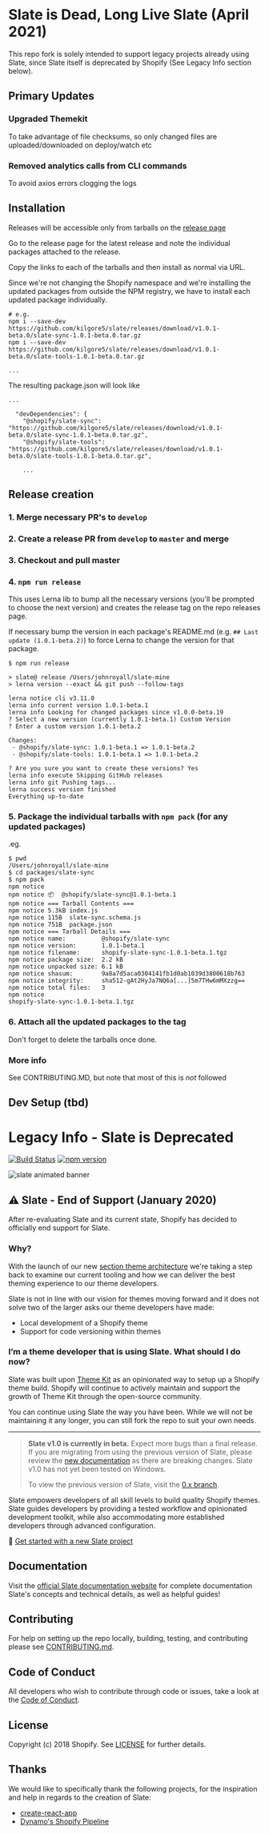 # Slate is Dead, Long Live Slate (April 2021)

This repo fork is solely intended to support legacy projects already using Slate, since Slate itself is deprecated by Shopify (See Legacy Info section below).

## Primary Updates

### Upgraded Themekit

To take advantage of file checksums, so only changed files are uploaded/downloaded on deploy/watch etc

### Removed analytics calls from CLI commands

To avoid axios errors clogging the logs

## Installation

Releases will be accessible only from tarballs on the [release page](https://github.com/kilgore5/slate/releases/)

Go to the release page for the latest release and note the individual packages attached to the release.

Copy the links to each of the tarballs and then install as normal via URL.

Since we're not changing the Shopify namespace and we're installing the updated packages from outside the NPM registry, we have to install each updated package individually.
```
# e.g.
npm i --save-dev https://github.com/kilgore5/slate/releases/download/v1.0.1-beta.0/slate-sync-1.0.1-beta.0.tar.gz
npm i --save-dev https://github.com/kilgore5/slate/releases/download/v1.0.1-beta.0/slate-tools-1.0.1-beta.0.tar.gz

...
```

The resulting package.json will look like
```
...

  "devDependencies": {
    "@shopify/slate-sync": "https://github.com/kilgore5/slate/releases/download/v1.0.1-beta.0/slate-sync-1.0.1-beta.0.tar.gz",
    "@shopify/slate-tools": "https://github.com/kilgore5/slate/releases/download/v1.0.1-beta.0/slate-tools-1.0.1-beta.0.tar.gz",

    ...
```

## Release creation

### 1. Merge necessary PR's to `develop`

### 2. Create a release PR from `develop` to `master` and merge

### 3. Checkout and pull master

### 4. `npm run release`
This uses Lerna lib to bump all the necessary versions (you'll be prompted to choose the next version) and creates the release tag on the repo releases page.

If necessary bump the version in each package's README.md (e.g. `## Last update (1.0.1-beta.2)`) to force Lerna to change the version for that package.

```
$ npm run release

> slate@ release /Users/johnroyall/slate-mine
> lerna version --exact && git push --follow-tags

lerna notice cli v3.11.0
lerna info current version 1.0.1-beta.1
lerna info Looking for changed packages since v1.0.0-beta.19
? Select a new version (currently 1.0.1-beta.1) Custom Version
? Enter a custom version 1.0.1-beta.2

Changes:
 - @shopify/slate-sync: 1.0.1-beta.1 => 1.0.1-beta.2
 - @shopify/slate-tools: 1.0.1-beta.1 => 1.0.1-beta.2

? Are you sure you want to create these versions? Yes
lerna info execute Skipping GitHub releases
lerna info git Pushing tags...
lerna success version finished
Everything up-to-date
```

### 5. Package the individual tarballs with `npm pack` (for any updated packages)
.eg.
```
$ pwd
/Users/johnroyall/slate-mine
$ cd packages/slate-sync
$ npm pack
npm notice
npm notice 📦  @shopify/slate-sync@1.0.1-beta.1
npm notice === Tarball Contents ===
npm notice 5.3kB index.js
npm notice 115B  slate-sync.schema.js
npm notice 751B  package.json
npm notice === Tarball Details ===
npm notice name:          @shopify/slate-sync
npm notice version:       1.0.1-beta.1
npm notice filename:      shopify-slate-sync-1.0.1-beta.1.tgz
npm notice package size:  2.2 kB
npm notice unpacked size: 6.1 kB
npm notice shasum:        9a8a7d5aca0304141fb1d0ab1039d3800618b763
npm notice integrity:     sha512-gAt2HyJa7NQ6a[...]5m7THw6mMXzzg==
npm notice total files:   3
npm notice
shopify-slate-sync-1.0.1-beta.1.tgz
```

### 6. Attach all the updated packages to the tag
Don't forget to delete the tarballs once done.

### More info
See CONTRIBUTING.MD, but note that most of this is *not* followed

## Dev Setup (tbd)

# Legacy Info - Slate is Deprecated

[![Build Status](https://travis-ci.org/Shopify/slate.svg?branch=master)](https://travis-ci.org/Shopify/slate) [![npm version](https://badge.fury.io/js/%40shopify%2Fslate-tools.svg)](https://badge.fury.io/js/%40shopify%2Fslate-tools)

![slate animated banner](https://user-images.githubusercontent.com/4837696/47506317-cbe22400-d83d-11e8-9867-1dc874943833.gif)

## ⚠ Slate - End of Support (January 2020)

After re-evaluating Slate and its current state, Shopify has decided to officially end support for Slate.

### Why?

With the launch of our new [section theme architecture](https://help.shopify.com/en/themes/development/sections-architecture) we're taking a step back to examine our current tooling and how we can deliver the best theming experience to our theme developers.

Slate is not in line with our vision for themes moving forward and it does not solve two of the larger asks our theme developers have made:

* Local development of a Shopify theme
* Support for code versioning within themes

### I’m a theme developer that is using Slate. What should I do now?

Slate was built upon [Theme Kit](https://github.com/Shopify/themekit) as an opinionated way to setup up a Shopify theme build. Shopify will continue to actively maintain and support the growth of Theme Kit through the open-source community.

You can continue using Slate the way you have been. While we will not be maintaining it any longer, you can still fork the repo to suit your own needs.

<hr />

> **Slate v1.0 is currently in beta.** Expect more bugs than a final release. If you are migrating from using the previous version of Slate, please review the [new documentation](https://shopify.github.io/slate/docs/about) as there are breaking changes. Slate v1.0 has not yet been tested on Windows.
>
> To view the previous version of Slate, visit the [0.x branch](https://github.com/Shopify/slate/tree/0.x).

Slate empowers developers of all skill levels to build quality Shopify themes. Slate guides developers by providing a tested workflow and opinionated development toolkit, while also accommodating more established developers through advanced configuration.

🚀 [Get started with a new Slate project](https://shopify.github.io/slate/docs/system-requirements)

## Documentation

Visit the [official Slate documentation website](https://shopify.github.io/slate/docs/about) for complete documentation Slate's concepts and technical details, as well as helpful guides!

## Contributing

For help on setting up the repo locally, building, testing, and contributing
please see [CONTRIBUTING.md](https://github.com/Shopify/slate/blob/master/CONTRIBUTING.md).

## Code of Conduct

All developers who wish to contribute through code or issues, take a look at the
[Code of Conduct](https://github.com/Shopify/slate/blob/master/CODE_OF_CONDUCT.md).

## License

Copyright (c) 2018 Shopify. See [LICENSE](https://github.com/Shopify/slate/blob/master/LICENSE) for further details.

## Thanks

We would like to specifically thank the following projects, for the inspiration and help in regards to the creation of Slate:

* [create-react-app](https://github.com/facebookincubator/create-react-app)
* [Dynamo's Shopify Pipeline](https://github.com/DynamoMTL/shopify-pipeline)
